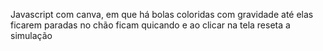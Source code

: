 Javascript com canva, em que há bolas coloridas com gravidade até elas ficarem paradas no chão ficam quicando e ao clicar na tela reseta a simulação
